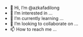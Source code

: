 - 👋 Hi, I’m @azkafadilong
- 👀 I’m interested in ...
- 🌱 I’m currently learning ...
- 💞️ I’m looking to collaborate on ...
- 📫 How to reach me ...

<!---
azkafadilong/azkafadilong is a ✨ special ✨ repository because its `README.md` (this file) appears on your GitHub profile.
You can click the Preview link to take a look at your changes.
--->

